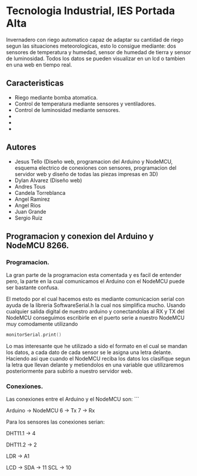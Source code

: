 # Tecnologia Industrial, IES Portada Alta #

Invernadero con riego automatico capaz de adaptar su cantidad de riego segun las situaciones meteorologicas, esto lo consigue mediante: dos sensores de temperatura y humedad, sensor de humedad de tierra y sensor de luminosidad. Todos los datos se pueden visualizar en un lcd o tambien en una web en tiempo real.

## Caracteristicas ##
- Riego mediante bomba atomatica.
- Control de temperatura mediante sensores y ventiladores.
- Control de luminosidad mediante sensores.
-
-
-

## Autores
- Jesus Tello (Diseño web, programacion del Arduino y NodeMCU, esquema electrico de conexiones con sensores, programacion del servidor web y diseño de todas las piezas impresas en 3D)
- Dylan Alvarez (Diseño web)
- Andres Tous
- Candela Torreblanca
- Angel Ramirez
- Angel Rios
- Juan Grande
- Sergio Ruiz

## Programacion y conexion del Arduino y NodeMCU 8266. ##

### Programacion. ###
La gran parte de la programacion esta comentada y es facil de entender pero, la parte en la cual comunicamos el Arduino con el NodeMCU puede ser bastante confusa.

El metodo por el cual hacemos esto es mediante comunicacion serial con ayuda de la libreria SoftwareSerial.h la cual nos simplifica mucho. Usando cualquier salida digital de nuestro arduino y conectandolas al RX y TX del NodeMCU conseguimos escribirle en el puerto serie a nuestro NodeMCU muy comodamente utilizando 
```cpp
monitorSerial.print()
```

Lo mas interesante que he utilizado a sido el formato en el cual se mandan los datos, a cada dato de cada sensor se le asigna una letra delante. Haciendo asi que cuando el NodeMCU reciba los datos los clasifique segun la letra que llevan delante y metiendolos en una variable que utilizaremos posteriormente para subirlo a nuestro servidor web.

### Conexiones. ###
Las conexiones entre el Arduino y el NodeMCU son:  ``` 

Arduino  ->  NodeMCU
   6     ->     Tx
   7     ->     Rx  
                                                       
                                                       
                                                       
Para los sensores las conexiones serian:

DHT11.1  ->  4

DHT11.2  ->  2

LDR ->  A1

LCD ->  SDA -> 11
        SCL -> 10 
                                                   
                                                   
                                                   
                                           
